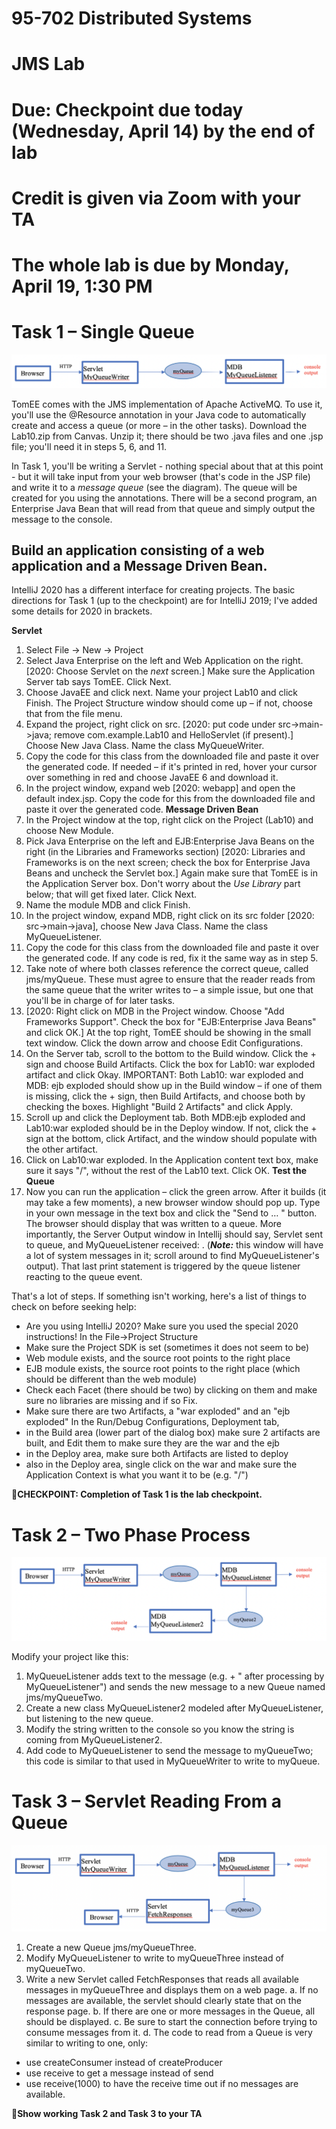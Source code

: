 # 95-702 Distributed Systems
# JMS Lab
# Due: Checkpoint due today (Wednesday, April 14) by the end of lab
# Credit is given via Zoom with your TA
# The whole lab is due by Monday, April 19, 1:30 PM

# Task 1 – Single Queue

![Task 1 Flow](https://github.com/CMU-Heinz-95702/lab10-JMS/blob/master/task1.png)        

TomEE comes with the JMS implementation of Apache ActiveMQ. To use it, you'll use the @Resource annotation in your Java code to automatically create and access a queue (or more – in the other tasks).  Download the Lab10.zip from Canvas. Unzip it; there should be two .java files and one .jsp file; you'll need it in steps 5, 6, and 11.

In Task 1, you'll be writing a Servlet - nothing special about that at this point - but it will take input from your web browser (that's code in the JSP file) and write it to a *message queue* (see the diagram). The queue will be created for you using the annotations. There will be a second program, an Enterprise Java Bean that will read from that queue and simply output the message to the console.

## Build an application consisting of a web application and a Message Driven Bean.
IntelliJ 2020 has a different interface for creating projects. The basic directions for Task 1 (up to the checkpoint) are for IntelliJ 2019; I've added some details for 2020 in brackets.

**Servlet**
1. Select File -> New -> Project
2. Select Java Enterprise on the left and Web Application on the right. [2020: Choose Servlet on the *next* screen.] Make sure the Application Server tab says TomEE.   Click Next.
3. Choose JavaEE and click next. Name your project Lab10 and click Finish. The Project Structure window should come up – if not, choose that from the file menu.
4. Expand the project, right click on src. [2020: put code under src->main->java; remove com.example.Lab10 and HelloServlet (if present).] Choose New Java Class. Name the class MyQueueWriter.
5. Copy the code for this class from the downloaded file and paste it over the generated code. If needed – if it's printed in red, hover your cursor over something in red and choose JavaEE 6 and download it.
6. In the project window, expand web [2020: webapp] and open the default index.jsp. Copy the code for this from the downloaded file and paste it over the generated code.
**Message Driven Bean**
7. In the Project window at the top, right click on the Project (Lab10) and choose New Module.
8. Pick Java Enterprise on the left and EJB:Enterprise Java Beans on the right (in the  Libraries and Frameworks section) [2020: Libraries and Frameworks is on the next screen; check the box for Enterprise Java Beans and uncheck the Servlet box.] Again make sure that TomEE is in the Application Server box. Don't worry about the *Use Library* part below; that will get fixed later. Click Next.
9. Name the module MDB and click Finish.
10. In the project window, expand MDB, right click on its src folder [2020: src->main->java], choose New Java Class. Name the class MyQueueListener.
11. Copy the code for this class from the downloaded file and paste it over the generated code. If any code is red, fix it the same way as in step 5.
12. Take note of where both classes reference the correct queue, called jms/myQueue. These must agree to ensure that the reader reads from the same queue that the writer writes to – a simple issue, but one that you'll be in charge of for later tasks.
13. [2020: Right click on MDB in the Project window. Choose "Add Frameworks Support". Check the box for "EJB:Enterprise Java Beans" and click OK.] At the top right, TomEE should be showing in the small text window. Click the down arrow and choose Edit Configurations.
14. On the Server tab, scroll to the bottom to the Build window. Click the + sign and choose Build Artifacts. Click the box for Lab10: war exploded artifact and click Okay. IMPORTANT: Both Lab10: war exploded and MDB: ejb exploded should show up in the Build window – if one of them is missing, click the + sign, then Build Artifacts, and choose both by checking the boxes. Highlight "Build 2 Artifacts" and click Apply.
15. Scroll up and click the Deployment tab. Both MDB:ejb exploded and Lab10:war exploded should be in the Deploy window. If not, click the + sign at the bottom, click Artifact, and the window should populate with the other artifact.
16. Click on Lab10:war exploded. In the Application content text box, make sure it says "/", without the rest of the Lab10 text. Click OK.
**Test the Queue**
17. Now you can run the application – click the green arrow. After it builds (it may take a few moments), a new browser window should pop up. Type in your own message in the text box and click the "Send to … " button. The browser should display that <your message> was written to a queue. More importantly, the Server Output window in Intellij should say, Servlet sent <your message> to queue, and MyQueueListener received: <your message>. (***Note:*** this window will have a lot of system messages in it; scroll around to find MyQueueListener's output). That last print statement is triggered by the queue listener reacting to the queue event.

That's a lot of steps. If something isn't working, here's a list of things to check on before seeking help:
  - Are you using IntelliJ 2020? Make sure you used the special 2020 instructions!
In the File->Project Structure
  - Make sure the Project SDK is set (sometimes it does not seem to be)
  - Web module exists, and the source root points to the right place
  - EJB module exists, the source root points to the right place (which should be different than the web module)
  - Check each Facet (there should be two) by clicking on them and make sure no libraries are missing and if so Fix.
  - Make sure there are two Artifacts, a "war exploded" and an "ejb exploded"
In the Run/Debug Configurations, Deployment tab,
   - in the Build area (lower part of the dialog box) make sure 2 artifacts are built, and Edit them to make sure they are the war and the ejb
   - in the Deploy area, make sure both Artifacts are listed to deploy
   - also in the Deploy area, single click on the war and make sure the Application Context is what you want it to be (e.g. "/")

:checkered_flag:**CHECKPOINT: Completion of Task 1 is the lab checkpoint.**


# Task 2 – Two Phase Process

![Task 2 Flow](https://github.com/CMU-Heinz-95702/lab10-JMS/blob/master/task2.png)

Modify your project like this:
1. MyQueueListener adds text to the message (e.g. <received text> + " after processing by MyQueueListener") and sends the new message to a new Queue named jms/myQueueTwo.
2. Create a new class MyQueueListener2 modeled after MyQueueListener, but listening to the new queue.
3. Modify the string written to the console so you know the string is coming from MyQueueListener2.
4. Add code to MyQueueListener to send the message to myQueueTwo; this code is similar to that used in MyQueueWriter to write to myQueue.

# Task 3 – Servlet Reading From a Queue

![Task 3 Flow](https://github.com/CMU-Heinz-95702/lab10-JMS/blob/master/task3.png)

1. Create a new Queue jms/myQueueThree.
2. Modify MyQueueListener to write to myQueueThree instead of myQueueTwo.
3. Write a new Servlet called FetchResponses that reads all available messages in myQueueThree and displays them on a web page.
a. If no messages are available, the servlet should clearly state that on the response page.
b. If there are one or more messages in the Queue, all should be displayed.
c. Be sure to start the connection before trying to consume messages from it.
d. The code to read from a Queue is very similar to writing to one, only:
- use createConsumer instead of createProducer
- use receive to get a message instead of send
- use receive(1000) to have the receive time out if no messages are available.

:checkered_flag:**Show working Task 2 and Task 3 to your TA**
